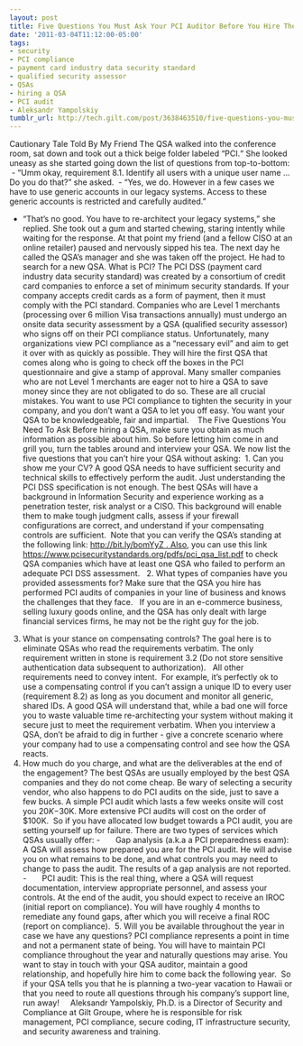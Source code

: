 ```yaml
---
layout: post
title: Five Questions You Must Ask Your PCI Auditor Before You Hire Them
date: '2011-03-04T11:12:00-05:00'
tags:
- security
- PCI compliance
- payment card industry data security standard
- qualified security assessor
- QSAs
- hiring a QSA
- PCI audit
- Aleksandr Yampolskiy
tumblr_url: http://tech.gilt.com/post/3638463510/five-questions-you-must-ask-your-pci-auditor
---
```

Cautionary Tale Told By My Friend
The QSA walked into the conference room, sat down and took out a thick beige folder labeled “PCI.“ She looked uneasy as she started going down the list of questions from top-to-bottom:
 - “Umm okay, requirement 8.1. Identify all users with a unique user name … Do you do that?” she asked.
 - “Yes, we do. However in a few cases we have to use generic accounts in our legacy systems. Access to these generic accounts is restricted and carefully audited.”
- “That’s no good. You have to re-architect your legacy systems,” she replied.
She took out a gum and started chewing, staring intently while waiting for the response. 
At that point my friend (and a fellow CISO at an online retailer) paused and nervously sipped his tea. The next day he called the QSA’s manager and she was taken off the project. He had to search for a new QSA.
What is PCI?
The PCI DSS (payment card industry data security standard) was created by a consortium of credit card companies to enforce a set of minimum security standards. If your company accepts credit cards as a form of payment, then it must comply with the PCI standard. Companies who are Level 1 merchants (processing over 6 million Visa transactions annually) must undergo an onsite data security assessment by a QSA (qualified security assessor) who signs off on their PCI compliance status. 
Unfortunately, many organizations view PCI compliance as a “necessary evil” and aim to get it over with as quickly as possible. They will hire the first QSA that comes along who is going to check off the boxes in the PCI questionnaire and give a stamp of approval. Many smaller companies who are not Level 1 merchants are eager not to hire a QSA to save money since they are not obligated to do so. These are all crucial mistakes. You want to use PCI compliance to tighten the security in your company, and you don’t want a QSA to let you off easy. You want your QSA to be knowledgeable, fair and impartial.
 
 The Five Questions You Need To Ask
Before hiring a QSA, make sure you obtain as much information as possible about him. So before letting him come in and grill you, turn the tables around and interview your QSA.
We now list the five questions that you can’t hire your QSA without asking:
 1. Can you show me your CV?
A good QSA needs to have sufficient security and technical skills to effectively perform the audit. Just understanding the PCI DSS specification is not enough. The best QSAs will have a background in Information Security and experience working as a penetration tester, risk analyst or a CISO. This background will enable them to make tough judgment calls, assess if your firewall configurations are correct, and understand if your compensating controls are sufficient.  Note that you can verify the QSA’s standing at the following link: http://bit.ly/bomYyZ . Also, you can use this link https://www.pcisecuritystandards.org/pdfs/pci_qsa_list.pdf to check QSA companies which have at least one QSA who failed to perform an adequate PCI DSS assessment. 
 2. What types of companies have you provided assessments for?
Make sure that the QSA you hire has performed PCI audits of companies in your line of business and knows the challenges that they face.   If you are in an e-commerce business, selling luxury goods online, and the QSA has only dealt with large financial services firms, he may not be the right guy for the job.
3. What is your stance on compensating controls?
The goal here is to eliminate QSAs who read the requirements verbatim. The only requirement written in stone is requirement 3.2 (Do not store sensitive authentication data subsequent to authorization).   All other requirements need to convey intent.  For example, it’s perfectly ok to use a compensating control if you can’t assign a unique ID to every user (requirement 8.2) as long as you document and monitor all generic, shared IDs. A good QSA will understand that, while a bad one will force you to waste valuable time re-architecting your system without making it secure just to meet the requirement verbatim. When you interview a QSA, don’t be afraid to dig in further - give a concrete scenario where your company had to use a compensating control and see how the QSA reacts.  
4. How much do you charge, and what are the deliverables at the end of the engagement?
The best QSAs are usually employed by the best QSA companies and they do not come cheap. Be wary of selecting a security vendor, who also happens to do PCI audits on the side, just to save a few bucks. A simple PCI audit which lasts a few weeks onsite will cost you $20K-$30K. More extensive PCI audits will cost on the order of $100K.  So if you have allocated low budget towards a PCI audit, you are setting yourself up for failure.
There are two types of services which QSAs usually offer:
-       Gap analysis (a.k.a a PCI preparedness exam): A QSA will assess how prepared you are for the PCI audit. He will advise you on what remains to be done, and what controls you may need to change to pass the audit. The results of a gap analysis are not reported. 
-       PCI audit: This is the real thing, where a QSA will request documentation, interview appropriate personnel, and assess your controls. At the end of the audit, you should expect to receive an IROC (initial report on compliance). You will have roughly 4 months to remediate any found gaps, after which you will receive a final ROC (report on compliance). 
 5. Will you be available throughout the year in case we have any questions?
PCI compliance represents a point in time and not a permanent state of being. You will have to maintain PCI compliance throughout the year and naturally questions may arise. You want to stay in touch with your QSA auditor, maintain a good relationship, and hopefully hire him to come back the following year.  So if your QSA tells you that he is planning a two-year vacation to Hawaii or that you need to route all questions through his company’s support line, run away!
   
Aleksandr Yampolskiy, Ph.D. is a Director of Security and Compliance at Gilt Groupe, where he is responsible for risk management, PCI compliance, secure coding, IT infrastructure security, and security awareness and training.
 
